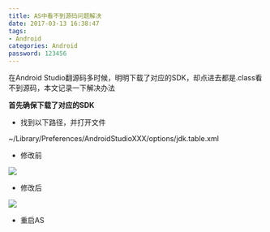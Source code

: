 ```yaml
---
title: AS中看不到源码问题解决
date: 2017-03-13 16:38:47
tags: 
- Android
categories: Android
password: 123456
---
```


在Android Studio翻源码多时候，明明下载了对应的SDK，却点进去都是.class看不到源码，本文记录一下解决办法

<!--more-->

**首先确保下载了对应的SDK**

- 找到以下路径，并打开文件

~/Library/Preferences/AndroidStudioXXX/options/jdk.table.xml

- 修改前

![](http://fenganblogimgs.oss-cn-beijing.aliyuncs.com/blog/w3eyx.png)

- 修改后

![](http://fenganblogimgs.oss-cn-beijing.aliyuncs.com/blog/ehg3w.png)

- 重启AS

